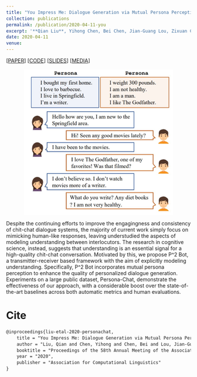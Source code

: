 ```yaml
---
title: "You Impress Me: Dialogue Generation via Mutual Persona Perception"
collection: publications
permalink: /publication/2020-04-11-you
excerpt: '**Qian Liu**, Yihong Chen, Bei Chen, Jian-Guang Lou, Zixuan Chen, Bin Zhou, Dongmei Zhang<br>In *Fifty-eighth Annual Meeting of the Association for Computational Linguistics (**ACL-2020**)*'
date: 2020-04-11
venue:
---
```


\[[PAPER](https://arxiv.org/pdf/2004.05388.pdf)\] \[[CODE](https://github.com/SivilTaram/Persona-Dialogue-Generation)\] \[[SLIDES](/files/you-slides.pdf)\] \[[MEDIA](https://mp.weixin.qq.com/s/Do_swfjTNi9Kf23E8LJb6A)\]

<div style="width:100%;"><img src="/images/you-demo.JPG" style=" display: block;height:400px;vertical-align: middle;margin-left: auto;margin-right: auto;"></div>


Despite the continuing efforts to improve the engagingness and consistency of chit-chat dialogue systems, the majority of current work simply focus on mimicking human-like responses, leaving understudied the aspects of modeling understanding between interlocutors. The research in cognitive science, instead, suggests that understanding is an essential signal for a high-quality chit-chat conversation. Motivated by this, we propose P^2 Bot, a transmitter-receiver based framework with the aim of explicitly modeling understanding. Specifically, P^2 Bot incorporates mutual persona perception to enhance the quality of personalized dialogue generation. Experiments on a large public dataset, Persona-Chat, demonstrate the effectiveness of our approach, with a considerable boost over the state-of-the-art baselines across both automatic metrics and human evaluations.

Cite
===

```latex
@inproceedings{liu-etal-2020-personachat,
    title = "You Impress Me: Dialogue Generation via Mutual Persona Perception",
    author = "Liu, Qian and Chen, Yihong and Chen, Bei and Lou, Jian-Guang and Chen, Zixuan and Zhou, Bin and Zhang, Dongmei",
    booktitle = "Proceedings of the 58th Annual Meeting of the Association for Computational Linguistics",
    year = "2020",
    publisher = "Association for Computational Linguistics"
}
```